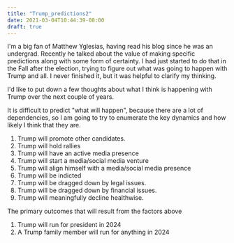 ```yaml
---
title: "Trump_predictions2"
date: 2021-03-04T10:44:39-08:00
draft: true
---
```


I'm a big fan of Matthew Yglesias, having read his blog since he was an undergrad. Recently he talked about the value of making specific predictions along with some form of certainty. I had just started to do that in the Fall after the election, trying to figure out what was going to happen with Trump and all. I never finished it, but it was helpful to clarify my thinking.

I'd like to put down a few thoughts about what I think is happening with Trump over the next couple of years.

It is difficult to predict "what will happen", because there are a lot of dependencies, so I am going to try to enumerate the key dynamics and how likely I think that they are.

1. Trump will promote other candidates.
2. Trump will hold rallies
3. Trump will have an active media presence
4. Trump will start a media/social media venture
5. Trump will align himself with a media/social media presence
6. Trump will be indicted
7. Trump will be dragged down by legal issues.
8. Trump will be dragged down by financial issues.
9. Trump will meaningfully decline healthwise.

The primary outcomes that will result from the factors above
1. Trump will run for president in 2024
2. A Trump family member will run for anything in 2024
